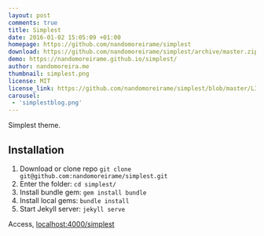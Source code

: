 ```yaml
---
layout: post
comments: true
title: Simplest
date: 2016-01-02 15:05:09 +01:00
homepage: https://github.com/nandomoreirame/simplest
download: https://github.com/nandomoreirame/simplest/archive/master.zip
demo: https://nandomoreirame.github.io/simplest/
author: nandomoreira.me
thumbnail: simplest.png
license: MIT
license_link: https://github.com/nandomoreirame/simplest/blob/master/LICENSE
carousel:
 - 'simplestblog.png'
---
```


Simplest theme.

## Installation

1. Download or clone repo `git clone git@github.com:nandomoreirame/simplest.git`
2. Enter the folder: `cd simplest/`
3. Install bundle gem: `gem install bundle`
4. Install local gems: `bundle install`
5. Start Jekyll server: `jekyll serve`

Access, [localhost:4000/simplest](https://localhost:4000/simplest)
